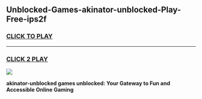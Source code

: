 
## Unblocked-Games-akinator-unblocked-Play-Free-ips2f
<h3>
<a href="https://premium76.site?title=akinator-unblocked&ref=09A">CLICK TO PLAY</a></h3>
<hr>

<h3>
<a href="https://premium76.site?title=akinator-unblocked&ref=09A">CLICK 2 PLAY</a>
  
</h3>

<a href="https://premium76.site?title=akinator-unblocked&ref=09A"><img src="https://clearcache.store/games.png"></a>


**akinator-unblocked games unblocked: Your Gateway to Fun and Accessible Online Gaming**
